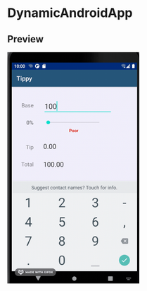 # DynamicAndroidApp
## Preview 
<img src="https://github.com/YamamotoDesu/DynamicAndroidApp/blob/master/app/gif/tippy.gif" width="300"> 

